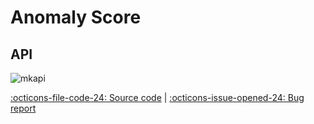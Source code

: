 # Anomaly Score

## API

![mkapi](frds.measures.anomaly_score|short)

[:octicons-file-code-24: Source code](https://github.com/mgao6767/frds/blob/master/frds/measures/func_anomaly_score.py) | [:octicons-issue-opened-24: Bug report](https://github.com/mgao6767/frds/issues/new?assignees=mgao6767&labels=&template=bug_report.md&title=%5BBUG%5D)